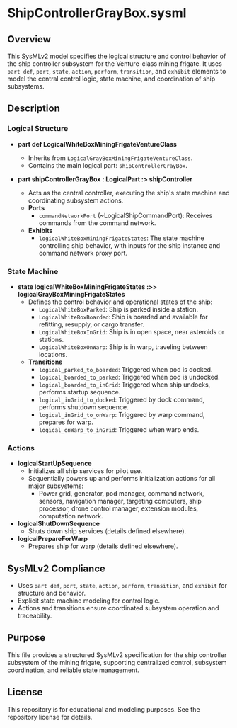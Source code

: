 # ShipControllerGrayBox.sysml

## Overview

This SysMLv2 model specifies the logical structure and control behavior of the ship controller subsystem for the Venture-class mining frigate. It uses `part def`, `port`, `state`, `action`, `perform`, `transition`, and `exhibit` elements to model the central control logic, state machine, and coordination of ship subsystems.

## Description

### Logical Structure

- **part def LogicalWhiteBoxMiningFrigateVentureClass**
  - Inherits from `LogicalGrayBoxMiningFrigateVentureClass`.
  - Contains the main logical part: `shipControllerGrayBox`.

- **part shipControllerGrayBox : LogicalPart :> shipController**
  - Acts as the central controller, executing the ship's state machine and coordinating subsystem actions.
  - **Ports**
    - `commandNetworkPort` (~LogicalShipCommandPort): Receives commands from the command network.
  - **Exhibits**
    - `logicalWhiteBoxMiningFrigateStates`: The state machine controlling ship behavior, with inputs for the ship instance and command network proxy port.

### State Machine

- **state logicalWhiteBoxMiningFrigateStates :>> logicalGrayBoxMiningFrigateStates**
  - Defines the control behavior and operational states of the ship:
    - `LogicalWhiteBoxParked`: Ship is parked inside a station.
    - `LogicalWhiteBoxBoarded`: Ship is boarded and available for refitting, resupply, or cargo transfer.
    - `LogicalWhiteBoxInGrid`: Ship is in open space, near asteroids or stations.
    - `LogicalWhiteBoxOnWarp`: Ship is in warp, traveling between locations.
  - **Transitions**
    - `logical_parked_to_boarded`: Triggered when pod is docked.
    - `logical_boarded_to_parked`: Triggered when pod is undocked.
    - `logical_boarded_to_inGrid`: Triggered when ship undocks, performs startup sequence.
    - `logical_inGrid_to_docked`: Triggered by dock command, performs shutdown sequence.
    - `logical_inGrid_to_onWarp`: Triggered by warp command, prepares for warp.
    - `logical_onWarp_to_inGrid`: Triggered when warp ends.

### Actions

- **logicalStartUpSequence**
  - Initializes all ship services for pilot use.
  - Sequentially powers up and performs initialization actions for all major subsystems:
    - Power grid, generator, pod manager, command network, sensors, navigation manager, targeting computers, ship processor, drone control manager, extension modules, computation network.
- **logicalShutDownSequence**
  - Shuts down ship services (details defined elsewhere).
- **logicalPrepareForWarp**
  - Prepares ship for warp (details defined elsewhere).

## SysMLv2 Compliance

- Uses `part def`, `port`, `state`, `action`, `perform`, `transition`, and `exhibit` for structure and behavior.
- Explicit state machine modeling for control logic.
- Actions and transitions ensure coordinated subsystem operation and traceability.

## Purpose

This file provides a structured SysMLv2 specification for the ship controller subsystem of the mining frigate, supporting centralized control, subsystem coordination, and reliable state management.

## License

This repository is for educational and modeling purposes. See the repository license for details.
